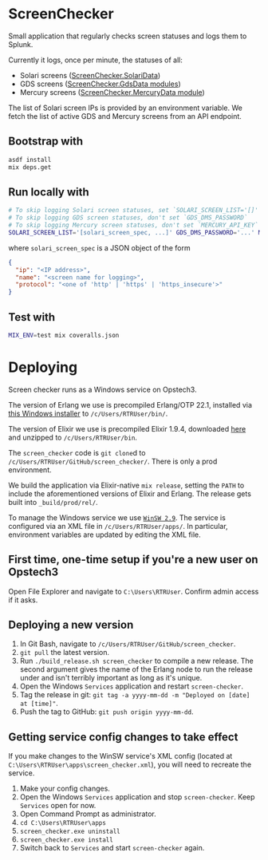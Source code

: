 # ScreenChecker

Small application that regularly checks screen statuses and logs them to Splunk.

Currently it logs, once per minute, the statuses of all:

- Solari screens ([ScreenChecker.SolariData](./lib/screen_checker/solari_data.ex))
- GDS screens ([ScreenChecker.GdsData modules](./lib/screen_checker/gds_data/))
- Mercury screens ([ScreenChecker.MercuryData module](./lib/screen_checker/mercury_data))

The list of Solari screen IPs is provided by an environment variable.
We fetch the list of active GDS and Mercury screens from an API endpoint.

## Bootstrap with

```sh
asdf install
mix deps.get
```

## Run locally with

```sh
# To skip logging Solari screen statuses, set `SOLARI_SCREEN_LIST='[]'`
# To skip logging GDS screen statuses, don't set `GDS_DMS_PASSWORD`
# To skip logging Mercury screen statuses, don't set `MERCURY_API_KEY`
SOLARI_SCREEN_LIST='[solari_screen_spec, ...]' GDS_DMS_PASSWORD='...' MERCURY_API_KEY='...' mix run --no-halt
```

where `solari_screen_spec` is a JSON object of the form

```json
{
  "ip": "<IP address>",
  "name": "<screen name for logging>",
  "protocol": "<one of 'http' | 'https' | 'https_insecure'>"
}
```

## Test with

```sh
MIX_ENV=test mix coveralls.json
```

# Deploying

Screen checker runs as a Windows service on Opstech3.

The version of Erlang we use is precompiled Erlang/OTP 22.1, installed via [this Windows installer](https://www.erlang-solutions.com/resources/download.html) to `/c/Users/RTRUser/bin/`.

The version of Elixir we use is precompiled Elixir 1.9.4, downloaded [here](https://github.com/elixir-lang/elixir/releases) and unzipped to `/c/Users/RTRUser/bin`.

The `screen_checker` code is `git clone`d to `/c/Users/RTRUser/GitHub/screen_checker/`. There is only a prod environment.

We build the application via Elixir-native `mix release`, setting the `PATH` to include the aforementioned versions of Elixir and Erlang. The release gets built into `_build/prod/rel/`.

To manage the Windows service we use [`WinSW 2.9`](https://github.com/winsw/winsw/releases/tag/v2.9.0). The service is configured via an XML file in `/c/Users/RTRUser/apps/`. In particular, environment variables are updated by editing the XML file.

## First time, one-time setup if you're a new user on Opstech3

Open File Explorer and navigate to `C:\Users\RTRUser`. Confirm admin access if it asks.

## Deploying a new version

1. In Git Bash, navigate to `/c/Users/RTRUser/GitHub/screen_checker`.
1. `git pull` the latest version.
1. Run `./build_release.sh screen_checker` to compile a new release. The second argument gives the name of the Erlang node to run the release under and isn't terribly important as long as it's unique.
1. Open the Windows `Services` application and restart `screen-checker`.
1. Tag the release in git: `git tag -a yyyy-mm-dd -m "Deployed on [date] at [time]"`.
1. Push the tag to GitHub: `git push origin yyyy-mm-dd`.

## Getting service config changes to take effect

If you make changes to the WinSW service's XML config (located at `C:\Users\RTRUser\apps\screen_checker.xml`), you will need to recreate the service.

1. Make your config changes.
1. Open the Windows `Services` application and stop `screen-checker`. Keep `Services` open for now.
1. Open Command Prompt as administrator.
1. `cd C:\Users\RTRUser\apps`
1. `screen_checker.exe uninstall`
1. `screen_checker.exe install`
1. Switch back to `Services` and start `screen-checker` again.
